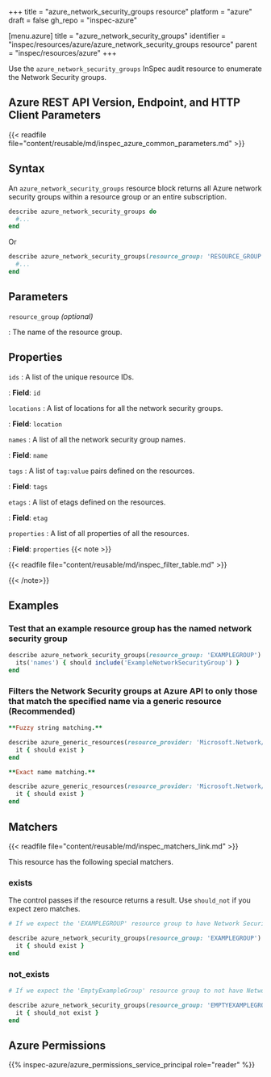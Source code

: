 +++
title = "azure_network_security_groups resource"
platform = "azure"
draft = false
gh_repo = "inspec-azure"

[menu.azure]
title = "azure_network_security_groups"
identifier = "inspec/resources/azure/azure_network_security_groups resource"
parent = "inspec/resources/azure"
+++

Use the `azure_network_security_groups` InSpec audit resource to enumerate the Network Security groups.

## Azure REST API Version, Endpoint, and HTTP Client Parameters

{{< readfile file="content/reusable/md/inspec_azure_common_parameters.md" >}}

## Syntax

An `azure_network_security_groups` resource block returns all Azure network security groups within a resource group or an entire subscription.

```ruby
describe azure_network_security_groups do
  #...
end
```

Or

```ruby
describe azure_network_security_groups(resource_group: 'RESOURCE_GROUP') do
  #...
end
```

## Parameters

`resource_group` _(optional)_

: The name of the resource group.

## Properties

`ids`
: A list of the unique resource IDs.

: **Field**: `id`

`locations`
: A list of locations for all the network security groups.

: **Field**: `location`

`names`
: A list of all the network security group names.

: **Field**: `name`

`tags`
: A list of `tag:value` pairs defined on the resources.

: **Field**: `tags`

`etags`
: A list of etags defined on the resources.

: **Field**: `etag`

`properties`
: A list of all properties of all the resources.

: **Field**: `properties`
{{< note >}}

{{< readfile file="content/reusable/md/inspec_filter_table.md" >}}

{{< /note>}}

## Examples

### Test that an example resource group has the named network security group

```ruby
describe azure_network_security_groups(resource_group: 'EXAMPLEGROUP') do
  its('names') { should include('ExampleNetworkSecurityGroup') }
end
```

### Filters the Network Security groups at Azure API to only those that match the specified name via a generic resource (Recommended)

```ruby
**Fuzzy string matching.**

describe azure_generic_resources(resource_provider: 'Microsoft.Network/networkSecurityGroups', substring_of_name: 'project_A') do
  it { should exist }
end

**Exact name matching.**

describe azure_generic_resources(resource_provider: 'Microsoft.Network/networkSecurityGroups', name: 'project_A') do
  it { should exist }
end
```

## Matchers

{{< readfile file="content/reusable/md/inspec_matchers_link.md" >}}

This resource has the following special matchers.

### exists

The control passes if the resource returns a result. Use `should_not` if you expect zero matches.

```ruby
# If we expect the 'EXAMPLEGROUP' resource group to have Network Security groups.

describe azure_network_security_groups(resource_group: 'EXAMPLEGROUP') do
  it { should exist }
end
```

### not_exists

```ruby
# If we expect the 'EmptyExampleGroup' resource group to not have Network Security groups.

describe azure_network_security_groups(resource_group: 'EMPTYEXAMPLEGROUP') do
  it { should_not exist }
end
```

## Azure Permissions

{{% inspec-azure/azure_permissions_service_principal role="reader" %}}

